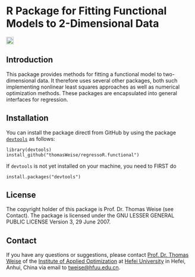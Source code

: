 # R Package for Fitting Functional Models to 2-Dimensional Data

[<img alt="Travis CI Build Status" src="https://img.shields.io/travis/thomasWeise/regressoR.functional/master.svg" height="20"/>](https://travis-ci.org/thomasWeise/regressoR.functional/)

## Introduction
This package provides methods for fitting a functional model to two-dimensional data.
It therefore uses several other packages, both such implementing nonlinear least squares
approaches as well as numerical optimization methods. These packages are encapsulated
into general interfaces for regression.
    
## Installation
You can install the package directl from GitHub by using the package
[`devtools`](http://cran.r-project.org/web/packages/devtools/index.html) as
follows:

    library(devtools)
    install_github("thomasWeise/regressoR.functional")

If `devtools` is not yet installed on your machine, you need to FIRST do

    install.packages("devtools")
    
## License

The copyright holder of this package is Prof. Dr. Thomas Weise (see Contact).
The package is licensed under the  GNU LESSER GENERAL PUBLIC LICENSE Version 3, 29 June 2007.
    
## Contact

If you have any questions or suggestions, please contact
[Prof. Dr. Thomas Weise](http://iao.hfuu.edu.cn/team/director) of the
[Institute of Applied Optimization](http://iao.hfuu.edu.cn/) at
[Hefei University](http://www.hfuu.edu.cn) in
Hefei, Anhui, China via
email to [tweise@hfuu.edu.cn](mailto:tweise@hfuu.edu.cn).
